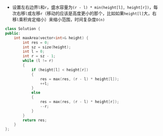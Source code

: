 * 设置左右边界`l`和`r`，盛水容量为`(r - l) * min(height[l], height[r])`，每次右移`l`或左移`r`（移动的应该是高度更小的那个，比如如果`height[l]`大，右移`l`乘积肯定缩小）来缩小范围，时间复杂度`O(n)`

```cpp
class Solution {
public:
    int maxArea(vector<int>& height) {
        int res = 0;
        int sz = size(height);
        int l = 0;
        int r = sz - 1;
        while (l != r)
        {
            if (height[l] < height[r])
            {
                res = max(res, (r - l) * height[l]);
                ++l;
            }
            else
            {
                res = max(res, (r - l) * height[r]);
                --r;
            }
        }
        return res;
    }
};
```
